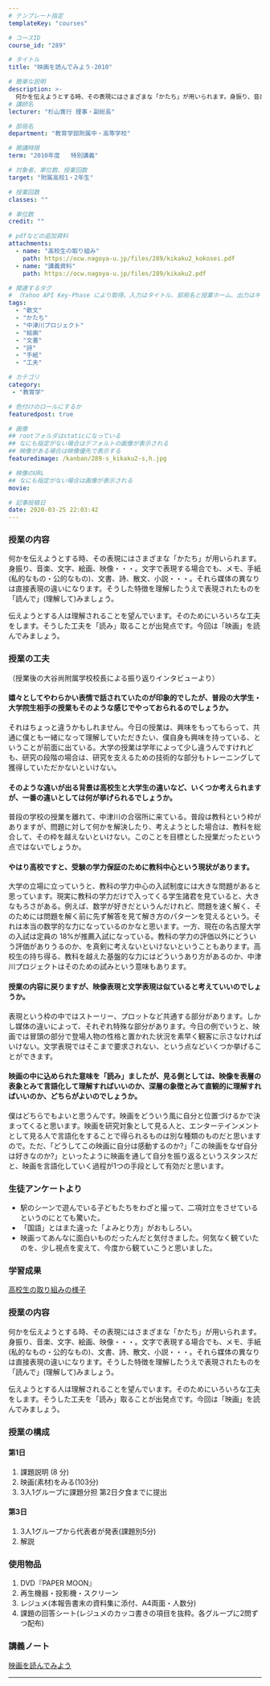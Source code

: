 ```yaml
---
# テンプレート指定
templateKey: "courses"

# コースID
course_id: "289"

# タイトル
title: "映画を読んでみよう-2010"

# 簡単な説明
description: >-
  何かを伝えようとする時、その表現にはさまざまな「かたち」が用いられます。身振り、音楽、文字、絵画、映像・・・。文字で表現する場合でも、メモ、手紙(私的なもの・公的なもの)、文書、詩、散文、小説・・・。それら媒体の異なりは直接表現の違いになります。そうした特徴を理解したうえで表現されたものを「読んで」(理解して)みましょう。伝えようとする人は理解されることを望んでいます。そのためにいろいろな工夫 ....
# 講師名
lecturer: "杉山寛行 理事・副総長"

# 部局名
department: "教育学部附属中・高等学校"

# 開講時限
term: "2010年度	特別講義"

# 対象者、単位数、授業回数
target: "附属高校1・2年生"

# 授業回数
classes: ""

# 単位数
credit: ""

# pdfなどの追加資料
attachments:
  - name: "高校生の取り組み" 
    path: https://ocw.nagoya-u.jp/files/289/kikaku2_kokosei.pdf
  - name: "講義資料" 
    path: https://ocw.nagoya-u.jp/files/289/kikaku2.pdf

# 関連するタグ
# （Yahoo API Key-Phase により取得。入力はタイトル、部局名と授業ホーム、出力はキーフレーズ（tags））
tags:
  - "散文"
  - "かたち"
  - "中津川プロジェクト"
  - "絵画"
  - "文書"
  - "詩"
  - "手紙"
  - "工夫"

# カテゴリ
category:
 - "教育学"

# 色付けのロールにするか
featuredpost: true

# 画像
## rootフォルダはstaticになっている
## なにも指定がない場合はデフォルトの画像が表示される
## 映像がある場合は映像優先で表示する
featuredimage: /kanban/289-s_kikaku2-s,h.jpg

# 映像のURL
## なにも指定がない場合は画像が表示される
movie: 

# 記事投稿日
date: 2020-03-25 22:03:42
---
```


### 授業の内容

何かを伝えようとする時、その表現にはさまざまな「かたち」が用いられます。身振り、音楽、文字、絵画、映像・・・。文字で表現する場合でも、メモ、手紙(私的なもの・公的なもの)、文書、詩、散文、小説・・・。それら媒体の異なりは直接表現の違いになります。そうした特徴を理解したうえで表現されたものを「読んで」(理解して)みましょう。

伝えようとする人は理解されることを望んでいます。そのためにいろいろな工夫をします。そうした工夫を「読み」取ることが出発点です。今回は「映画」を読んでみましょう。


### 授業の工夫

（授業後の大谷尚附属学校校長による振り返りインタビューより）

#### 嬉々としてやわらかい表情で話されていたのが印象的でしたが、普段の大学生・大学院生相手の授業もそのような感じでやっておられるのでしょうか。

それはちょっと違うかもしれません。今日の授業は、興味をもってもらって、共通に僕とも一緒になって理解していただきたい、僕自身も興味を持っている、ということが前面に出ている。大学の授業は学年によって少し違うんですけれども、研究の段階の場合は、研究を支えるための技術的な部分もトレーニングして獲得していただかないといけない。

#### そのような違いが出る背景は高校生と大学生の違いなど、いくつか考えられますが、一番の違いとしては何が挙げられるでしょうか。

普段の学校の授業を離れて、中津川の合宿所に来ている。普段は教科という枠がありますが、問題に対して何かを解決したり、考えようとした場合は、教科を総合して、その枠を越えないといけない。このことを目標とした授業だったという点ではないでしょうか。

#### やはり高校ですと、受験の学力保証のために教科中心という現状があります。

大学の立場に立っていうと、教科の学力中心の入試制度には大きな問題があると思っています。現実に教科の学力だけで入ってくる学生諸君を見ていると、大きなもろさがある。例えば、数学が好きだというんだけれど、問題を速く解く、そのためには問題を解く前に先ず解答を見て解き方のパターンを覚えるという。それは本当の数学的な力になっているのかなと思います。一方、現在の名古屋大学の入試は定員の 18%が推薦入試になっている。教科の学力の評価以外にどういう評価がありうるのか、を真剣に考えないといけないということもあります。高校生の持ち得る、教科を越えた基盤的な力にはどういうあり方があるのか、中津川プロジェクトはそのための試みという意味もあります。

#### 授業の内容に戻りますが、映像表現と文学表現は似ていると考えていいのでしょうか。

表現という枠の中ではストーリー、プロットなど共通する部分があります。しかし媒体の違いによって、それぞれ特殊な部分があります。今日の例でいうと、映画では冒頭の部分で登場人物の性格と置かれた状況を素早く観客に示さなければいけない。文学表現ではそこまで要求されない、という点などいくつか挙げることができます。

#### 映画の中に込められた意味を「読み」ましたが、見る側としては、映像を表層の表象とみて言語化して理解すればいいのか、深層の象徴とみて直観的に理解すればいいのか、どちらがよいのでしょうか。

僕はどちらでもよいと思うんです。映画をどういう風に自分と位置づけるかで決まってくると思います。映画を研究対象として見る人と、エンターテインメントとして見る人で言語化をすることで得られるものは別な種類のものだと思いますので。ただ、「どうしてこの映画に自分は感動するのか?」「この映画をなぜ自分は好きなのか?」といったように映画を通して自分を振り返るというスタンスだと、映画を言語化していく過程が1つの手段として有効だと思います。


### 生徒アンケートより

- 駅のシーンで遊んでいる子どもたちをわざと撮って、二項対立をさせているというのにとても驚いた。
- 「国語」とはまた違った「よみとり方」がおもしろい。
- 映画ってあんなに面白いものだったんだと気付きました。何気なく観ていたのを、少し視点を変えて、今度から観ていこうと思いました。


### 学習成果

[高校生の取り組みの様子](https://ocw.nagoya-u.jp/files/289/kikaku2_kokosei.pdf) 






### 授業の内容

何かを伝えようとする時、その表現にはさまざまな「かたち」が用いられます。身振り、音楽、文字、絵画、映像・・・。文字で表現する場合でも、メモ、手紙(私的なもの・公的なもの)、文書、詩、散文、小説・・・。それら媒体の異なりは直接表現の違いになります。そうした特徴を理解したうえで表現されたものを「読んで」(理解して)みましょう。

伝えようとする人は理解されることを望んでいます。そのためにいろいろな工夫をします。そうした工夫を「読み」取ることが出発点です。今回は「映画」を読んでみましょう。

### 授業の構成

#### 第1日

1.  課題説明 (8 分)
2.  映画(素材)をみる(103分)
3.  3人1グループに課題分担 第2日夕食までに提出

#### 第3日

1.  3人1グループから代表者が発表(課題別5分)
2.  解説

### 使用物品

1.  DVD『PAPER MOON』
2.  再生機器・投影機・スクリーン
3.  レジュメ(本報告書末の資料集に添付、A4両面・人数分)
4.  課題の回答シート(レジュメのカッコ書きの項目を抜粋。各グループに2問ずつ配布)





### 講義ノート

[映画を読んでみよう](https://ocw.nagoya-u.jp/files/289/kikaku2.pdf) 










-----